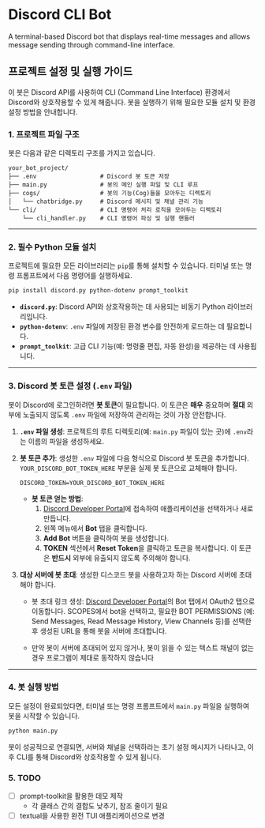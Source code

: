 # Discord CLI Bot
A terminal-based Discord bot that displays real-time messages and allows message sending through command-line interface.

## 프로젝트 설정 및 실행 가이드

이 봇은 Discord API를 사용하여 CLI (Command Line Interface) 환경에서 Discord와 상호작용할 수 있게 해줍니다. 봇을 실행하기 위해 필요한 모듈 설치 및 환경 설정 방법을 안내합니다.

### 1\. 프로젝트 파일 구조

봇은 다음과 같은 디렉토리 구조를 가지고 있습니다.

```
your_bot_project/
├── .env                  # Discord 봇 토큰 저장
├── main.py               # 봇의 메인 실행 파일 및 CLI 루프
├── cogs/                 # 봇의 기능(Cog)들을 모아두는 디렉토리
│   └── chatbridge.py     # Discord 메시지 및 채널 관리 기능
└── cli/                  # CLI 명령어 처리 로직을 모아두는 디렉토리
    └── cli_handler.py    # CLI 명령어 파싱 및 실행 핸들러
```

-----

### 2\. 필수 Python 모듈 설치

프로젝트에 필요한 모든 라이브러리는 `pip`를 통해 설치할 수 있습니다. 터미널 또는 명령 프롬프트에서 다음 명령어를 실행하세요.

```bash
pip install discord.py python-dotenv prompt_toolkit
```

  * **`discord.py`**: Discord API와 상호작용하는 데 사용되는 비동기 Python 라이브러리입니다.
  * **`python-dotenv`**: `.env` 파일에 저장된 환경 변수를 안전하게 로드하는 데 필요합니다.
  * **`prompt_toolkit`**: 고급 CLI 기능(예: 명령줄 편집, 자동 완성)을 제공하는 데 사용됩니다.

-----

### 3\. Discord 봇 토큰 설정 (`.env` 파일)

봇이 Discord에 로그인하려면 **봇 토큰**이 필요합니다. 이 토큰은 **매우** 중요하며 **절대** 외부에 노출되지 않도록 `.env` 파일에 저장하여 관리하는 것이 가장 안전합니다.

1.  **`.env` 파일 생성**: 프로젝트의 루트 디렉토리(예: `main.py` 파일이 있는 곳)에 `.env`라는 이름의 파일을 생성하세요.

2.  **봇 토큰 추가**: 생성한 `.env` 파일에 다음 형식으로 Discord 봇 토큰을 추가합니다. `YOUR_DISCORD_BOT_TOKEN_HERE` 부분을 실제 봇 토큰으로 교체해야 합니다.

    ```dotenv
    DISCORD_TOKEN=YOUR_DISCORD_BOT_TOKEN_HERE
    ```

      * **봇 토큰 얻는 방법**:
        1.  [Discord Developer Portal](https://discord.com/developers/applications)에 접속하여 애플리케이션을 선택하거나 새로 만듭니다.
        2.  왼쪽 메뉴에서 **Bot** 탭을 클릭합니다.
        3.  **Add Bot** 버튼을 클릭하여 봇을 생성합니다.
        4.  **TOKEN** 섹션에서 **Reset Token**을 클릭하고 토큰을 복사합니다. 이 토큰은 **반드시** 외부에 유출되지 않도록 주의해야 합니다.

3. **대상 서버에 봇 초대**: 생성한 디스코드 봇을 사용하고자 하는 Discord 서버에 초대해야 합니다.

    - 봇 초대 링크 생성: [Discord Developer Portal](https://discord.com/developers/applications)의 Bot 탭에서 OAuth2 탭으로 이동합니다. SCOPES에서 bot을 선택하고, 필요한 BOT PERMISSIONS (예: Send Messages, Read Message History, View Channels 등)를 선택한 후 생성된 URL을 통해 봇을 서버에 초대합니다.

    - 만약 봇이 서버에 초대되어 있지 않거나, 봇이 읽을 수 있는 텍스트 채널이 없는 경우 프로그램이 제대로 동작하지 않습니다

-----

### 4\. 봇 실행 방법

모든 설정이 완료되었다면, 터미널 또는 명령 프롬프트에서 `main.py` 파일을 실행하여 봇을 시작할 수 있습니다.

```bash
python main.py
```

봇이 성공적으로 연결되면, 서버와 채널을 선택하라는 초기 설정 메시지가 나타나고, 이후 CLI를 통해 Discord와 상호작용할 수 있게 됩니다.

### 5\. TODO
- [ ] prompt-toolkit을 활용한 데모 제작
  - 각 클래스 간의 결합도 낮추기, 참조 줄이기 필요
- [ ] textual을 사용한 완전 TUI 애플리케이션으로 변경